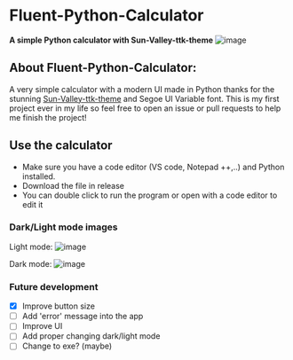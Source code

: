 # Fluent-Python-Calculator
**A simple Python calculator with Sun-Valley-ttk-theme**
![image](https://user-images.githubusercontent.com/86362423/151513477-16dd98f6-c532-4dca-bb61-685c9fc303e6.png)
  
## About Fluent-Python-Calculator:
  A very simple calculator with a modern UI made in Python thanks for the stunning [Sun-Valley-ttk-theme](https://github.com/rdbende/Sun-Valley-ttk-theme) and Segoe UI Variable font. This is my first project ever in my life so feel free to open an issue or pull requests to help me finish the project!
  
## Use the calculator
- Make sure you have a code editor (VS code, Notepad ++,..) and Python installed.   
- Download the file in release
- You can double click to run the program or open with a code editor to edit it


### Dark/Light mode images 
Light mode:
![image](https://user-images.githubusercontent.com/86362423/151521951-a37fca34-93d2-4afd-b7fb-0e96afd12c70.png)


Dark mode:
![image](https://user-images.githubusercontent.com/86362423/151522188-8bb2fb0f-1fb8-4ee7-b0b3-119e00d7d663.png)

 
### Future development
 - [X] Improve button size
 - [ ] Add 'error' message into the app
 - [ ] Improve UI
 - [ ] Add proper changing dark/light mode
 - [ ] Change to exe? (maybe)
